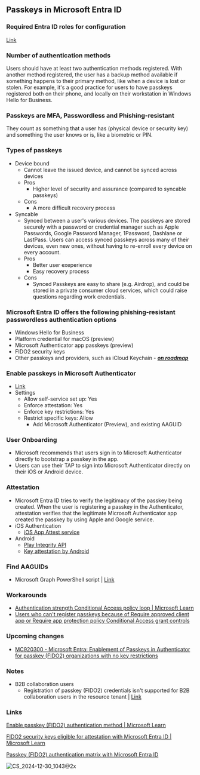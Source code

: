 ## Passkeys in Microsoft Entra ID

### Required Entra ID roles for configuration

[Link](https://learn.microsoft.com/en-us/entra/identity/authentication/how-to-plan-prerequisites-phishing-resistant-passwordless-authentication#required-roles)

### Number of authentication methods

Users should have at least two authentication methods registered. With another method registered, the user has a backup method available if something happens to their primary method, like when a device is lost or stolen. For example, it's a good practice for users to have passkeys registered both on their phone, and locally on their workstation in Windows Hello for Business.

### Passkeys are MFA, Passwordless and Phishing-resistant

They count as something that a user has (physical device or security key) and something the user knows or is, like a biometric or PIN.

### Types of passkeys

- Device bound
    - Cannot leave the issued device, and cannot be synced across devices
    - Pros
        - Higher level of security and assurance (compared to syncable passkeys)
    - Cons
        - A more difficult recovery process
- Syncable
    - Synced between a user's various devices. The passkeys are stored securely with a password or credential manager such as Apple Passwords, Google Password Manager, 1Password, Dashlane or LastPass. Users can access synced passkeys across many of their devices, even new ones, without having to re-enroll every device on every account.
    - Pros
        - Better user exeperience
        - Easy recovery process
    - Cons
        - Synced Passkeys are easy to share (e.g. Airdrop), and could be stored in a private consumer cloud services, which could raise questions regarding work credentials.

### Microsoft Entra ID offers the following phishing-resistant passwordless authentication options

- Windows Hello for Business
- Platform credential for macOS (preview)
- Microsoft Authenticator app passkeys (preview)
- FIDO2 security keys
- Other passkeys and providers, such as iCloud Keychain - [***on roadmap***](https://techcommunity.microsoft.com/t5/microsoft-entra-blog/public-preview-expanding-passkey-support-in-microsoft-entra-id/ba-p/4062702)

### Enable passkeys in Microsoft Authenticator

- [Link](https://learn.microsoft.com/en-us/entra/identity/authentication/how-to-enable-authenticator-passkey)
- Settings
    - Allow self-service set up: Yes
    - Enforce attestation: Yes
    - Enforce key restrictions: Yes
    - Restrict specific keys: Allow
        - Add Microsoft Authenticator (Preview), and existing AAGUID

### User Onboarding

- Microsoft recommends that users sign in to Microsoft Authenticator directly to bootstrap a passkey in the app.
- Users can use their TAP to sign into Microsoft Authenticator directly on their iOS or Android device.

### Attestation

- Microsoft Entra ID tries to verify the legitimacy of the passkey being created. When the user is registering a passkey in the Authenticator, attestation verifies that the legitimate Microsoft Authenticator app created the passkey by using Apple and Google service.
- iOS Authentication
    - [iOS App Attest service](https://developer.apple.com/documentation/devicecheck/preparing-to-use-the-app-attest-service)
- Android
    - [Play Integrity API](https://developer.android.com/google/play/integrity/overview)
    - [Key attestation by Android](https://developer.android.com/privacy-and-security/security-key-attestation)

### Find AAGUIDs

- Microsoft Graph PowerShell script | [Link](https://learn.microsoft.com/en-us/entra/identity/authentication/how-to-enable-authenticator-passkey#find-aaguids)

### Workarounds

- [Authentication strength Conditional Access policy loop | Microsoft Learn](https://learn.microsoft.com/en-us/entra/identity/authentication/how-to-support-authenticator-passkey#workarounds-for-an-authentication-strength-conditional-access-policy-loop)
- [Users who can't register passkeys because of Require approved client app or Require app protection policy Conditional Access grant controls](https://learn.microsoft.com/en-us/entra/identity/authentication/how-to-support-authenticator-passkey#workarounds-for-users-who-cant-register-passkeys-because-of-require-approved-client-app-or-require-app-protection-policy-conditional-access-grant-controls)

### Upcoming changes

- [MC920300 - Microsoft Entra: Enablement of Passkeys in Authenticator for passkey (FIDO2) organizations with no key restrictions](https://mc.merill.net/message/MC920300)

### Notes

- B2B collaboration users
    - Registration of passkey (FIDO2) credentials isn't supported for B2B collaboration users in the resource tenant | [Link](https://learn.microsoft.com/en-us/entra/identity/authentication/how-to-enable-passkey-fido2#b2b-collaboration-users)

### Links

[Enable passkey (FIDO2) authentication method | Microsoft Learn](https://learn.microsoft.com/en-us/entra/identity/authentication/how-to-enable-passkey-fido2#enable-passkey-fido2-authentication-method)

[FIDO2 security keys eligible for attestation with Microsoft Entra ID | Microsoft Learn](https://learn.microsoft.com/en-us/entra/identity/authentication/how-to-enable-passkey-fido2)

[Passkey (FIDO2) authentication matrix with Microsoft Entra ID](https://learn.microsoft.com/en-us/entra/identity/authentication/concept-fido2-compatibility)

![CS_2024-12-30_1043@2x](https://github.com/user-attachments/assets/0f83e662-066f-4163-9ec0-7a3e6066c9ee)

